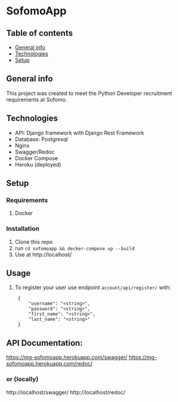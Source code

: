 # SofomoApp

## Table of contents
* [General info](#general-info)
* [Technologies](#technologies)
* [Setup](#setup)

## General info
This project was created to meet the Python Developer recruitment requirements at Sofomo.

## Technologies
- API: Django framework with Django Rest Framework
- Database: Postgresql
- Nginx
- Swagger/Redoc
- Docker Compose
- Heroku (deployed)

## Setup

### Requirements
1. Docker

### Installation
1. Clone this repo
3. run `cd sofomoapp && decker-compose up --build`
4. Use at http://localhost/

## Usage
1. To register your user use endpoint `account/api/register/` with:
        
        {
            "username": "<string>",
            "password": "<string>",
            "first_name": "<string>",
            "last_name": "<string>"
        }

## API Documentation:
https://mg-sofomoapp.herokuapp.com/swagger/
https://mg-sofomoapp.herokuapp.com/redoc/
### or (locally)
http://localhost/swagger/
http://localhost/redoc/


